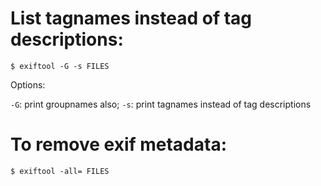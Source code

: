 List tagnames instead of tag descriptions:
====
    $ exiftool -G -s FILES

Options:

 `-G`: print groupnames also; `-s`: print tagnames instead of tag descriptions

To remove exif metadata:
========================
    $ exiftool -all= FILES
